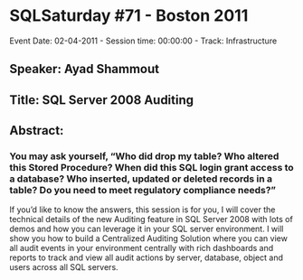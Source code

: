 # SQLSaturday #71 - Boston 2011
Event Date: 02-04-2011 - Session time: 00:00:00 - Track: Infrastructure
## Speaker: Ayad Shammout
## Title: SQL Server 2008 Auditing
## Abstract:
### You may ask yourself, “Who did drop my table? Who altered this Stored Procedure? When did this SQL login grant access to a database? Who inserted, updated or deleted records in a table? Do you need to meet regulatory compliance needs?”
If you’d like to know the answers, this session is for you, I will cover the technical details of the new Auditing feature in SQL Server 2008 with lots of demos and how you can leverage it in your SQL server environment. I will show you how to build a Centralized Auditing Solution where you can view all audit events in your environment centrally with rich dashboards and reports to track and view all audit actions by server, database, object and users across all SQL servers. 
